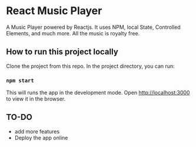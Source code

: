 # React Music Player

A Music Player powered by Reactjs. It uses NPM, local State, Controlled Elements, and much more. All the music is royalty free.

## How to run this project locally

Clone the project from this repo. In the project directory, you can run:

### `npm start`

This will runs the app in the development mode.
Open [http://localhost:3000](http://localhost:3000) to view it in the browser.

## TO-DO

- add more features
- Deploy the app online
